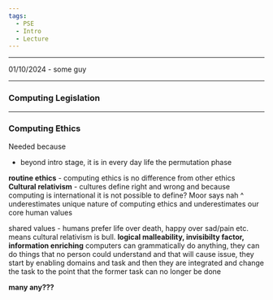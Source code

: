 ```yaml
---
tags:
  - PSE
  - Intro
  - Lecture
---
```

---
01/10/2024 - some guy

---
### Computing Legislation

---
### Computing Ethics
Needed because
- beyond intro stage, it is in every day life the permutation phase

**routine ethics** - computing ethics is no difference from other ethics
**Cultural relativism** - cultures define right and wrong and because computing is international it is not possible to define?
Moor says nah ^
underestimates unique nature of computing ethics and underestimates our core human values

shared values - humans prefer life over death, happy over sad/pain etc. means cultural relativism is bull.
**logical malleability, invisibilty factor, information enriching**
computers can grammatically do anything, they can do things that no person could understand and that will cause issue, they start by enabling domains and task and then they are integrated and change the task to the point that the former task can no longer be done

**many any???**
